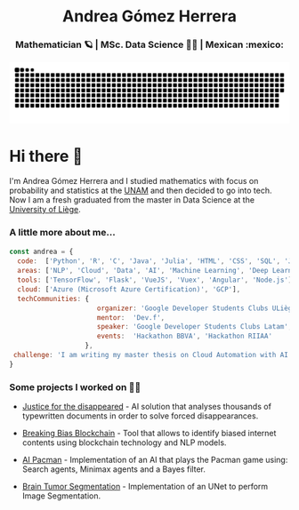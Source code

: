 <!--image src="https://user-images.githubusercontent.com/42507973/163586033-4d5876f5-7118-4760-ae27-8a09a9300727.png" width="100%" /-->

<h1 align="center">Andrea Gómez Herrera</h1>

<h3 align="center">Mathematician 🪐 | MSc. Data Science 👩‍💻 | Mexican :mexico:</h3>

<!--img src="https://github.com/andrea-liliana/andrea-liliana/blob/output/github-contribution-grid-snake.svg" width="100%" /--->

<picture>
  <source media="(prefers-color-scheme: dark)" srcset="https://raw.githubusercontent.com/andrea-liliana/andrea-liliana/output/github-contribution-grid-snake-dark.svg">
  <source media="(prefers-color-scheme: light)" srcset="https://raw.githubusercontent.com/andrea-liliana/andrea-liliana/output/github-contribution-grid-snake.svg">
  <img alt="github contribution grid snake animation" src="https://raw.githubusercontent.com/andrea-liliana/andrea-liliana/output/github-contribution-grid-snake.svg">
</picture>

<h1> Hi there 👋 </h1>

<p><!--em-->I'm Andrea Gómez Herrera and I studied mathematics with focus on probability and statistics at the <a href="https://www.unam.mx/">UNAM</a> and then decided to go into tech. Now I am a fresh graduated from the master in Data Science at the <a href="https://www.uliege.be/cms/c_8699436/fr/uliege">University of Liège</a>.
<!--/em--></p>


### A little more about me...  

```javascript
const andrea = {
  code:  ['Python', 'R', 'C', 'Java', 'Julia', 'HTML', 'CSS', 'SQL', 'JavaScript'],
  areas: ['NLP', 'Cloud', 'Data', 'AI', 'Machine Learning', 'Deep Learning', 'Probability & Statistics'],
  tools: ['TensorFlow', 'Flask', 'VueJS', 'Vuex', 'Angular', 'Node.js'],
  cloud: ['Azure (Microsoft Azure Certification)', 'GCP'],
  techCommunities: {
                      organizer: 'Google Developer Students Clubs ULiège', 'GitHub Campus Expert Trainee', 
                      mentor:  'Dev.f',
                      speaker: 'Google Developer Students Clubs Latam',
                      events:  'Hackathon BBVA', 'Hackathon RIIAA'
                   },
 challenge: 'I am writing my master thesis on Cloud Automation with AI'
}
```
  
  
### Some projects I worked on 👩‍💻

- <a href="https://github.com/andrea-liliana/gato-encerrado-Hackathon-RIIAA">Justice for the disappeared</a> - AI solution that analyses thousands of typewritten documents in order to solve forced disappearances.
  
- <a href="https://github.com/andrea-liliana/diversity_inclusion_challenge">Breaking Bias Blockchain</a> - Tool that allows to identify biased internet contents using blockchain technology and NLP models.

- <a href="https://github.com/andrea-liliana/AI-Pacman" >AI Pacman</a> - Implementation of an AI that plays the Pacman game using: Search agents, Minimax agents and a Bayes filter.
 
- <a href="https://github.com/andrea-liliana/BrainTumorSegmentation" >Brain Tumor Segmentation</a> - Implementation of an UNet to perform Image Segmentation. 

